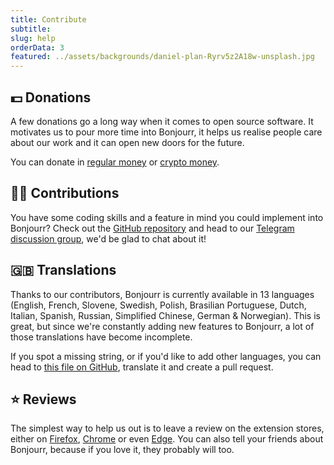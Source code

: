 ```yaml
---
title: Contribute
subtitle:
slug: help
orderData: 3
featured: ../assets/backgrounds/daniel-plan-Ryrv5z2A18w-unsplash.jpg
---
```


## 💵 Donations

A few donations go a long way when it comes to open source software. It motivates us to pour more time into Bonjourr, it helps us realise people care about our work and it can open new doors for the future.

You can donate in [regular money](https://ko-fi.com/bonjourr) or [crypto money](https://commerce.coinbase.com/charges/Y2DYYZCG).

## 👨‍💻 Contributions

You have some coding skills and a feature in mind you could implement into Bonjourr? Check out the [GitHub repository](https://github.com/victrme/Bonjourr/) and head to our [Telegram discussion group](https://t.me/BonjourrStartpage), we'd be glad to chat about it!

## 🇬🇧 Translations

Thanks to our contributors, Bonjourr is currently available in 13 languages (English, French, Slovene, Swedish, Polish, Brasilian Portuguese, Dutch, Italian, Spanish, Russian, Simplified Chinese, German & Norwegian). This is great, but since we're constantly adding new features to Bonjourr, a lot of those translations have become incomplete.

If you spot a missing string, or if you'd like to add other languages, you can head to [this file on GitHub](https://github.com/victrme/Bonjourr/blob/master/src/scripts/lang.js), translate it and create a pull request.

## ⭐️ Reviews

The simplest way to help us out is to leave a review on the extension stores, either on [Firefox](https://addons.mozilla.org/fr/firefox/addon/bonjourr-startpage/), [Chrome](https://chrome.google.com/webstore/detail/bonjourr-%C2%B7-minimalist-lig/dlnejlppicbjfcfcedcflplfjajinajd?hl=fr&authuser=0) or even [Edge](https://microsoftedge.microsoft.com/addons/detail/bonjourr/dehmmlejmefjphdeoagelkpaoolicmid). You can also tell your friends about Bonjourr, because if you love it, they probably will too.
